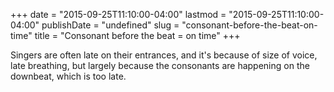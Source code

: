 +++
date = "2015-09-25T11:10:00-04:00"
lastmod = "2015-09-25T11:10:00-04:00"
publishDate = "undefined"
slug = "consonant-before-the-beat-on-time"
title = "Consonant before the beat = on time"
+++

Singers are often late on their entrances, and it's because of size of voice, late breathing, but largely because the consonants are happening on the downbeat, which is too late.
